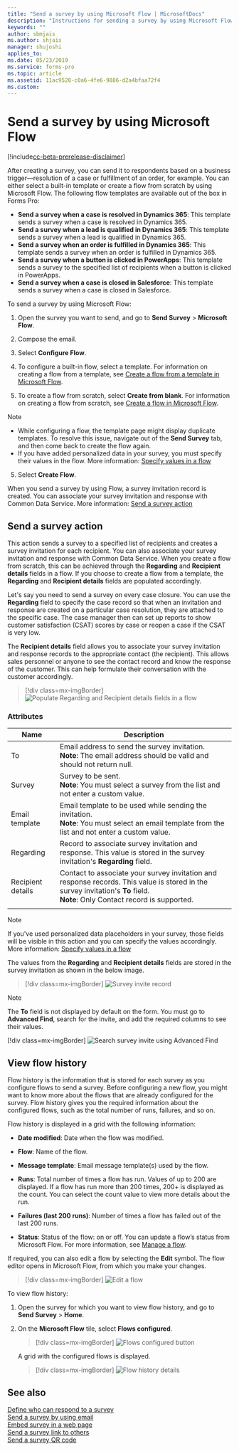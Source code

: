 ```yaml
---
title: "Send a survey by using Microsoft Flow | MicrosoftDocs"
description: "Instructions for sending a survey by using Microsoft Flow"
keywords: ""
author: sbmjais
ms.author: shjais
manager: shujoshi
applies_to: 
ms.date: 05/23/2019
ms.service: forms-pro
ms.topic: article
ms.assetid: 11ac9528-c0a6-4fe6-9886-d2a4bfaa72f4
ms.custom: 
---
```


# Send a survey by using Microsoft Flow

[!include[cc-beta-prerelease-disclaimer](includes/cc-beta-prerelease-disclaimer.md)]

After creating a survey, you can send it to respondents based on a business trigger&#8212;resolution of a case or fulfillment of an order, for example. You can either select a built-in template or create a flow from scratch by using Microsoft Flow. The following flow templates are available out of the box in Forms Pro:

- **Send a survey when a case is resolved in Dynamics 365**: This template sends a survey when a case is resolved in Dynamics 365.
- **Send a survey when a lead is qualified in Dynamics 365**: This template sends a survey when a lead is qualified in Dynamics 365.
- **Send a survey when an order is fulfilled in Dynamics 365**: This template sends a survey when an order is fulfilled in Dynamics 365.
- **Send a survey when a button is clicked in PowerApps**: This template sends a survey to the specified list of recipients when a button is clicked in PowerApps.
- **Send a survey when a case is closed in Salesforce**: This template sends a survey when a case is closed in Salesforce.

To send a survey by using Microsoft Flow:

1.  Open the survey you want to send, and go to **Send Survey** &gt; **Microsoft Flow**.

2.  Compose the email.

3.  Select **Configure Flow**.

4.  To configure a built-in flow, select a template. For information on creating a flow from a template, see [Create a flow from a template in Microsoft Flow](https://docs.microsoft.com/en-us/flow/get-started-logic-template). 

5.  To create a flow from scratch, select **Create from blank**. For information on creating a flow from scratch, see [Create a flow in Microsoft Flow](https://docs.microsoft.com/en-us/flow/get-started-logic-flow).

> [!NOTE]
> - While configuring a flow, the template page might display duplicate templates. To resolve this issue, navigate out of the **Send Survey** tab, and then come back to create the flow again.
> - If you have added personalized data in your survey, you must specify their values in the flow. More information: [Specify values in a flow](personalize-survey.md#specify-values-in-a-flow)

5.  Select **Create Flow**.

When you send a survey by using Flow, a survey invitation record is created. You can associate your survey invitation and response with Common Data Service. More information: [Send a survey action](#send-a-survey-action)

## Send a survey action

This action sends a survey to a specified list of recipients and creates a survey invitation for each recipient. You can also associate your survey invitation and response with Common Data Service. When you create a flow from scratch, this can be achieved through the **Regarding** and **Recipient details** fields in a flow. If you choose to create a flow from a template, the **Regarding** and **Recipient details** fields are populated accordingly.

Let's say you need to send a survey on every case closure. You can use the **Regarding** field to specify the case record so that when an invitation and response are created on a particular case resolution, they are attached to the specific case. The case manager then can set up reports to show customer satisfaction (CSAT) scores by case or reopen a case if the CSAT is very low.

The **Recipient details** field allows you to associate your survey invitation and response records to the appropriate contact (the recipient). This allows sales personnel or anyone to see the contact record and know the response of the customer. This can help formulate their conversation with the customer accordingly.

> [!div class=mx-imgBorder]
> ![Populate Regarding and Recipient details fields in a flow](media/associate-survey.png "Populate Regarding and Recipient details fields in a flow")  

### Attributes

|Name|Description|
|---|----|
|To|Email address to send the survey invitation.<br>**Note**: The email address should be valid and should not return null.|
|Survey|Survey to be sent.<br>**Note**: You must select a survey from the list and not enter a custom value.|
|Email template|Email template to be used while sending the invitation.<br>**Note**: You must select an email template from the list and not enter a custom value.|
|Regarding|Record to associate survey invitation and response. This value is stored in the survey invitation's **Regarding** field.|
|Recipient details|Contact to associate your survey invitation and response records. This value is stored in the survey invitation's **To** field.<br>**Note**: Only Contact record is supported.|
|||

> [!NOTE]
> If you've used personalized data placeholders in your survey, those fields will be visible in this action and you can specify the values accordingly. More information: [Specify values in a flow](personalize-survey.md#specify-values-in-a-flow)

The values from the **Regarding** and **Recipient details** fields are stored in the survey invitation as shown in the below image.

> [!div class=mx-imgBorder]
> ![Survey invite record](media/survey-invite.png "Survey invite record")  

> [!NOTE]
> The **To** field is not displayed by default on the form. You must go to **Advanced Find**, search for the invite, and add the required columns to see their values.
>
> [!div class=mx-imgBorder]
> ![Search survey invite using Advanced Find](media/survey-invite-adv-find.png "Search survey invite using Advanced Find") 

## View flow history

Flow history is the information that is stored for each survey as you configure flows to send a survey. Before configuring a new flow, you might want to know more about the flows that are already configured for the survey. Flow history gives you the required information about the configured flows, such as the total number of runs, failures, and so on.

Flow history is displayed in a grid with the following information:

- **Date modified**: Date when the flow was modified.

- **Flow**: Name of the flow.

- **Message template**: Email message template(s) used by the flow.

- **Runs**: Total number of times a flow has run. Values of up to 200 are displayed. If a flow has run more than 200 times, 200+ is displayed as the count. You can select the count value to view more details about the run.

- **Failures (last 200 runs)**: Number of times a flow has failed out of the last 200 runs.

- **Status**: Status of the flow: on or off. You can update a flow’s status from Microsoft Flow. For more information, see [Manage a flow](https://docs.microsoft.com/en-us/flow/get-started-logic-flow#manage-a-flow).  

If required, you can also edit a flow by selecting the **Edit** symbol. The flow editor opens in Microsoft Flow, from which you make your changes.

> [!div class=mx-imgBorder]
> ![Edit a flow](media/edit-flow.png "Edit a flow")  

To view flow history:

1.  Open the survey for which you want to view flow history, and go to **Send Survey** &gt; **Home**.

2.  On the **Microsoft Flow** tile, select **Flows configured**.

    > [!div class=mx-imgBorder]
    > ![Flows configured button](media/flows-configured.png "Flows configured button")  

    A grid with the configured flows is displayed.

    > [!div class=mx-imgBorder]
    > ![Flow history details](media/flow-history-details.png "Flow history details")  

## See also

[Define who can respond to a survey](invite-settings.md)<br>
[Send a survey by using email](send-survey-email.md)<br>
[Embed survey in a web page](embed-web-page.md)<br>
[Send a survey link to others](send-survey-link.md)<br>
[Send a survey QR code](send-survey-qrcode.md)
